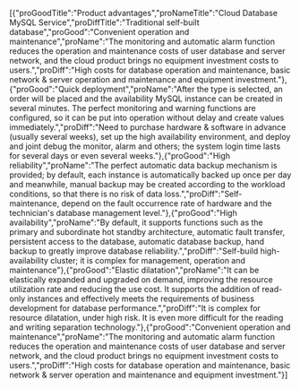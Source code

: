 [{"proGoodTitle":"Product advantages","proNameTitle":"Cloud Database MySQL Service","proDiffTitle":"Traditional self-built database","proGood":"Convenient operation and maintenance","proName":"The monitoring and automatic alarm function reduces the operation and maintenance costs of user database and server network, and the cloud product brings no equipment investment costs to users.","proDiff":"High costs for database operation and maintenance, basic network & server operation and maintenance and equipment investment."},{"proGood":"Quick deployment","proName":"After the type is selected, an order will be placed and the availability MySQL instance can be created in several minutes. The perfect monitoring and warning functions are configured, so it can be put into operation without delay and create values immediately.","proDiff":"Need to purchase hardware & software in advance (usually several weeks), set up the high availability environment, and deploy and joint debug the monitor, alarm and others; the system login time lasts for several days or even several weeks."},{"proGood":"High reliability","proName":"The perfect automatic data backup mechanism is provided; by default, each instance is automatically backed up once per day and meanwhile, manual backup may be created according to the workload conditions, so that there is no risk of data loss.","proDiff":"Self-maintenance, depend on the fault occurrence rate of hardware and the technician's database management level."},{"proGood":"High availability","proName":"By default, it supports functions such as the primary and subordinate hot standby architecture, automatic fault transfer, persistent access to the database, automatic database backup, hand backup to greatly improve database reliability.","proDiff":"Self-build high-availability cluster; it is complex for management, operation and maintenance"},{"proGood":"Elastic dilatation","proName":"It can be elastically expanded and upgraded on demand, improving the resource utilization rate and reducing the use cost. It supports the addition of read-only instances and effectively meets the requirements of business development for database performance.","proDiff":"It is complex for resource dilatation, under high risk. It is even more difficult for the reading and writing separation technology."},{"proGood":"Convenient operation and maintenance","proName":"The monitoring and automatic alarm function reduces the operation and maintenance costs of user database and server network, and the cloud product brings no equipment investment costs to users.","proDiff":"High costs for database operation and maintenance, basic network & server operation and maintenance and equipment investment."}]